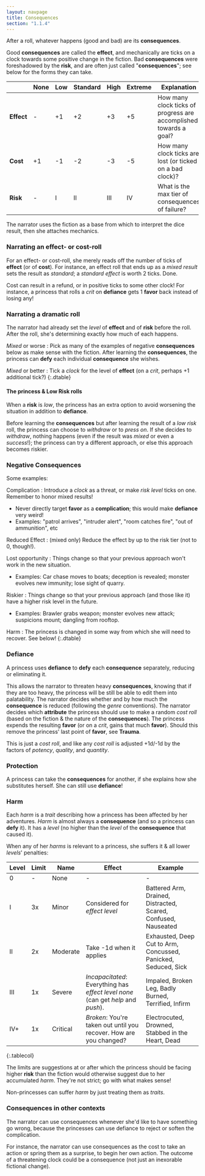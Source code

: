 ```yaml
---
layout: navpage
title: Consequences
section: "1.1.4"
---
```


After a roll, whatever happens (good and bad) are its **consequences**.

Good **consequences** are called the **effect**, and mechanically are ticks on a clock towards some positive change in the fiction.
Bad **consequences** were foreshadowed by the **risk**, and are often just called "**consequences**"; see below for the forms they can take.

|         | None | Low | Standard | High | Extreme | Explanation |
|---------|------|-----|----------|------|---------|-------------|
| **Effect** | - | +1 | +2      | +3   | +5    | How many clock ticks of progress are accomplished towards a goal? |
| **Cost** | +1  | -1 | -2      | -3   | -5    | How many clock ticks are lost (or ticked on a bad clock)? |
| **Risk** | -   | I  | II      | III  | IV    | What is the max tier of consequences of failure? |

The narrator uses the fiction as a base from which to interpret the dice result, then she attaches mechanics.

### Narrating an effect- or cost-roll

For an effect- or cost-roll, she merely reads off the number of ticks of **effect** (or of **cost**).
For instance, an effect roll that ends up as a _mixed result_ sets the result as _standard_; a _standard effect_ is worth 2 ticks. Done.

Cost can result in a refund, or in positive ticks to some other clock!
For instance, a princess that rolls a _crit_ on **defiance** gets 1 **favor** back instead of losing any!

### Narrating a dramatic roll

The narrator had already set the _level_ of **effect** and of **risk** before the roll.
After the roll, she's determining exactly how much of each happens.

_Mixed_ or worse
: Pick as many of the examples of negative **consequences** below as make sense with the fiction.
  After learning the **consequences**, the princess can **defy** each individual **consequence** she wishes.

_Mixed_ or better
: Tick a _clock_ for the level of **effect** (on a _crit_, perhaps +1 additional tick?)
{:.dtable}



#### The princess & Low Risk rolls

When a **risk** is _low_, the princess has an extra option to avoid worsening the situation in addition to **defiance**.

Before learning the **consequences** but after learning the result of a _low risk_ roll, the princess can choose to _withdraw_ or to _press on_.
If she decides to _withdraw_, nothing happens (even if the result was _mixed_ or even a _success_!); the princess can try a different approach, or else this approach becomes riskier.

### Negative Consequences

Some examples:

Complication
: Introduce a _clock_ as a threat, or make _risk level_ ticks on one. Remember to honor mixed results!
  * Never directly target **favor** as a **complication**; this would make **defiance** very weird!
  * Examples: "patrol arrives", "intruder alert", "room catches fire", "out of ammunition", etc

Reduced Effect
: (mixed only) Reduce the effect by up to the risk tier (not to 0, though!).

Lost opportunity
: Things change so that your previous approach won't work in the new situation.
  * Examples: Car chase moves to boats; deception is revealed; monster evolves new immunity; lose sight of quarry.

Riskier
: Things change so that your previous approach (and those like it) have a higher risk level in the future.
  * Examples: Brawler grabs weapon; monster evolves new attack; suspicions mount; dangling from rooftop.

Harm
: The princess is changed in some way from which she will need to recover. See below!
{:.dtable}



### Defiance

A princess uses **defiance** to **defy** each **consequence** separately, reducing or eliminating it.

This allows the narrator to threaten heavy **consequences**, knowing that if they are too heavy, the princess will be still be able to edit them into palatability.
The narrator decides whether and by how much the **consequence** is reduced (following the _genre_ conventions).
The narrator decides which **attribute** the princess should use to make a random _cost roll_ (based on the fiction & the nature of the **consequences**).
The princess expends the resulting **favor** (or on a _crit_, gains that much **favor**).
Should this remove the princess' last point of **favor**, see **Trauma**.

This is just a _cost roll_, and like any _cost roll_ is adjusted +1d/-1d by the factors of _potency_, _quality_, and _quantity_.

### Protection

A princess can take the **consequences** for another, if she explains how she substitutes herself.
She can still use **defiance**!

### Harm

Each _harm_ is a _trait_ describing how a princess has been affected by her adventures.
_Harm_ is almost always a **consequence** (and so a princess can **defy** it).
It has a _level_ (no higher than the _level_ of the **consequence** that caused it).

When any of her _harms_ is relevant to a princess, she suffers it & all lower _levels_' penalties:

| Level | Limit | Name | Effect | Example |
|------|-------|------|--------|---------|
| 0    | -     | None | -      | -       |
| I    | 3x    | Minor | Considered for _effect level_ | Battered Arm, Drained, Distracted, Scared, Confused, Nauseated |
| II   | 2x    | Moderate | Take -1d when it applies | Exhausted, Deep Cut to Arm, Concussed, Panicked, Seduced, Sick |
| III  | 1x    | Severe | _Incapacitated_: Everything has _effect level none_ (can get _help_ and _push_). | Impaled, Broken Leg, Badly Burned, Terrified, Infirm |
| IV+  | 1x    | Critical | _Broken_: You're taken out until you recover. How are you changed? | Electrocuted, Drowned, Stabbed in the Heart, Dead |
{:.tablecol}

The limits are suggestions at or after which the princess should be facing higher **risk** than the fiction would otherwise suggest due to her accumulated _harm_. They're not strict; go with what makes sense!

Non-princesses can suffer _harm_ by just treating them as _traits_.


### Consequences in other contexts

The narrator can use consequences whenever she'd like to have something go wrong, because the princesses can use defiance to reject or soften the complication.

For instance, the narrator can use consequences as the cost to take an action or spring them as a surprise, to begin her own action.
The outcome of a threatening clock could be a consequence (not just an inexorable fictional change).
